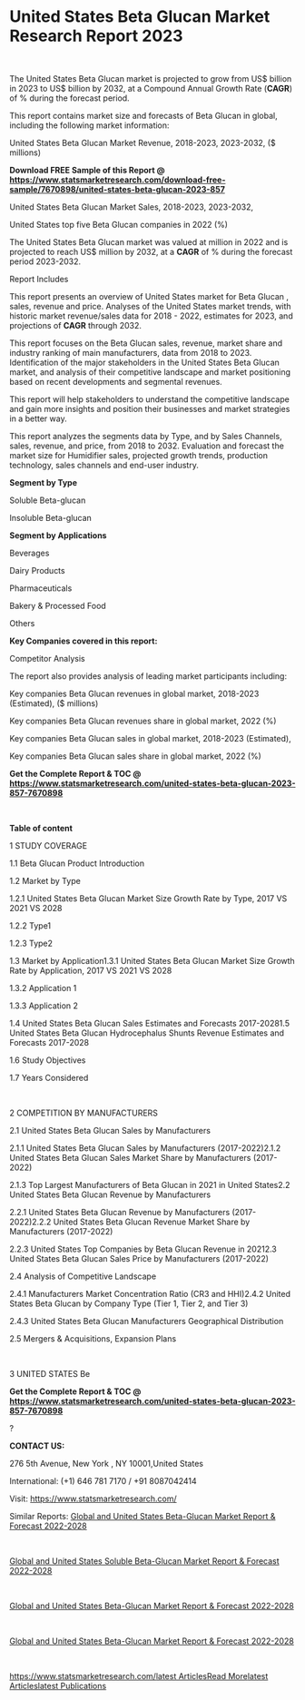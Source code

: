 <h1>United States Beta Glucan Market Research Report 2023</h1><br/><p>The United States Beta Glucan market is projected to grow from US$ billion in 2023 to US$ billion by 2032, at a Compound Annual Growth Rate (<strong>CAGR</strong>) of % during the forecast period.</p>
 
 
 
 <p>This report contains market size and forecasts of Beta Glucan in global, including the following market information:</p>
 
 
 
 <p>United States Beta Glucan Market Revenue, 2018-2023, 2023-2032, ($ millions)</p>
 
 
 
 <p><strong>Download FREE Sample of this Report @ <a href="https://www.statsmarketresearch.com/download-free-sample/7670898/united-states-beta-glucan-2023-857">https://www.statsmarketresearch.com/download-free-sample/7670898/united-states-beta-glucan-2023-857</a></strong></p>
 
 
 
 <p>United States Beta Glucan Market Sales, 2018-2023, 2023-2032,</p>
 
 
 
 <p>United States top five Beta Glucan companies in 2022 (%)</p>
 
 
 
 <p>The United States Beta Glucan market was valued at million in 2022 and is projected to reach US$ million by 2032, at a <strong>CAGR</strong> of % during the forecast period 2023-2032.</p>
 
 
 
 <p>Report Includes</p>
 
 
 
 <p>This report presents an overview of United States market for Beta Glucan , sales, revenue and price. Analyses of the United States market trends, with historic market revenue/sales data for 2018 - 2022, estimates for 2023, and projections of <strong>CAGR</strong> through 2032.</p>
 
 
 
 <p>This report focuses on the Beta Glucan sales, revenue, market share and industry ranking of main manufacturers, data from 2018 to 2023. Identification of the major stakeholders in the United States Beta Glucan market, and analysis of their competitive landscape and market positioning based on recent developments and segmental revenues.</p>
 
 
 
 <p>This report will help stakeholders to understand the competitive landscape and gain more insights and position their businesses and market strategies in a better way.</p>
 
 
 
 <p>This report analyzes the segments data by Type, and by Sales Channels, sales, revenue, and price, from 2018 to 2032. Evaluation and forecast the market size for Humidifier sales, projected growth trends, production technology, sales channels and end-user industry.</p>
 
 
 
 <p><strong>Segment by Type</strong></p>
 
 
 
 <p>Soluble Beta-glucan</p>
 
 
 
 <p>Insoluble Beta-glucan</p>
 
 
 
 <p><strong>Segment <strong><strong>by Applications</strong></strong></strong></p>
 
 
 
 <p>Beverages</p>
 
 
 
 <p>Dairy Products</p>
 
 
 
 <p>Pharmaceuticals</p>
 
 
 
 <p>Bakery & Processed Food</p>
 
 
 
 <p>Others</p>
 
 
 
 <p><strong>Key Companies covered in this report:</strong></p>
 
 
 
 <p>Competitor Analysis</p>
 
 
 
 <p>The report also provides analysis of leading market participants including:</p>
 
 
 
 <p>Key companies Beta Glucan revenues in global market, 2018-2023 (Estimated), ($ millions)</p>
 
 
 
 <p>Key companies Beta Glucan revenues share in global market, 2022 (%)</p>
 
 
 
 <p>Key companies Beta Glucan sales in global market, 2018-2023 (Estimated),</p>
 
 
 
 <p>Key companies Beta Glucan sales share in global market, 2022 (%)</p>
 
 
 
 <div><b>Get the Complete Report & TOC @ <a href="https://www.statsmarketresearch.com/united-states-beta-glucan-2023-857-7670898">https://www.statsmarketresearch.com/united-states-beta-glucan-2023-857-7670898</a></b></div>
 
 
 
 <p><br />
 
 <b>Table of content</b></p>
 
 
 
 <p>1 STUDY COVERAGE<br />
 
 1.1 Beta Glucan Product Introduction<br />
 
 1.2 Market by Type<br />
 
 1.2.1 United States Beta Glucan Market Size Growth Rate by Type, 2017 VS 2021 VS 2028<br />
 
 1.2.2 Type1<br />
 
 1.2.3 Type2<br />
 
 1.3 Market by Application1.3.1 United States Beta Glucan Market Size Growth Rate by Application, 2017 VS 2021 VS 2028<br />
 
 1.3.2 Application 1<br />
 
 1.3.3 Application 2<br />
 
 1.4 United States Beta Glucan Sales Estimates and Forecasts 2017-20281.5 United States Beta Glucan Hydrocephalus Shunts Revenue Estimates and Forecasts 2017-2028<br />
 
 1.6 Study Objectives<br />
 
 1.7 Years Considered<br />
 
 <br />
 
 2 COMPETITION BY MANUFACTURERS<br />
 
 2.1 United States Beta Glucan Sales by Manufacturers<br />
 
 2.1.1 United States Beta Glucan Sales by Manufacturers (2017-2022)2.1.2 United States Beta Glucan Sales Market Share by Manufacturers (2017-2022)<br />
 
 2.1.3 Top Largest Manufacturers of Beta Glucan in 2021 in United States2.2 United States Beta Glucan Revenue by Manufacturers<br />
 
 2.2.1 United States Beta Glucan Revenue by Manufacturers (2017-2022)2.2.2 United States Beta Glucan Revenue Market Share by Manufacturers (2017-2022)<br />
 
 2.2.3 United States Top Companies by Beta Glucan Revenue in 20212.3 United States Beta Glucan Sales Price by Manufacturers (2017-2022)<br />
 
 2.4 Analysis of Competitive Landscape<br />
 
 2.4.1 Manufacturers Market Concentration Ratio (CR3 and HHI)2.4.2 United States Beta Glucan by Company Type (Tier 1, Tier 2, and Tier 3)<br />
 
 2.4.3 United States Beta Glucan Manufacturers Geographical Distribution<br />
 
 2.5 Mergers & Acquisitions, Expansion Plans<br />
 
 <br />
 
 3 UNITED STATES Be</p>
 
 
 
 <div><b>Get the Complete Report & TOC @ <a href="https://www.statsmarketresearch.com/united-states-beta-glucan-2023-857-7670898">https://www.statsmarketresearch.com/united-states-beta-glucan-2023-857-7670898</a></b></div>
 
 
 
 <p>? </p>
 
 
 
 <p><b>CONTACT US:</b><br />
 
 276 5th Avenue, New York , NY 10001,United States<br />
 
 International: (+1) 646 781 7170 / +91 8087042414<br />
 
 Visit: <a href="https://www.statsmarketresearch.com/">https://www.statsmarketresearch.com/</a><br />
 
 Similar Reports: <a href="https://www.statsmarketresearch.com/united-states-beta-glucan-2023-857-7670898">Global and United States Beta-Glucan Market Report & Forecast 2022-2028</a><br />
 
 <br />
 
 <a href="https://www.statsmarketresearch.com/united-states-beta-glucan-2023-857-7670898">Global and United States Soluble Beta-Glucan Market Report & Forecast 2022-2028</a><br />
 
 <br />
 
 <a href="https://www.statsmarketresearch.com/united-states-beta-glucan-2023-857-7670898">Global and United States Beta-Glucan Market Report & Forecast 2022-2028</a><br />
 
 <br />
 
 <a href="https://www.statsmarketresearch.com/united-states-beta-glucan-2023-857-7670898">Global and United States Beta-Glucan Market Report & Forecast 2022-2028</a><br />
 
 <br />
 
 <a href="https://gyeongbokgung.com">https://www.statsmarketresearch.com/</a><a href="https://hallyeomaritime.com">latest Articles</a><a href="https://jingwansa.com">Read More</a><a href="https://nguoiviet.jp/">latest Articles</a><a href="https://www.intelmarketresearch.com/">latest Publications</a></p>